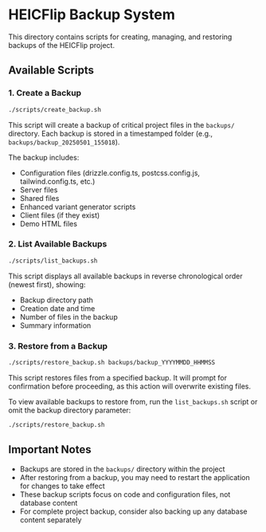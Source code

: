 # HEICFlip Backup System

This directory contains scripts for creating, managing, and restoring backups of the HEICFlip project.

## Available Scripts

### 1. Create a Backup

```bash
./scripts/create_backup.sh
```

This script will create a backup of critical project files in the `backups/` directory. Each backup is stored in a timestamped folder (e.g., `backups/backup_20250501_155018`).

The backup includes:
- Configuration files (drizzle.config.ts, postcss.config.js, tailwind.config.ts, etc.)
- Server files
- Shared files
- Enhanced variant generator scripts
- Client files (if they exist)
- Demo HTML files

### 2. List Available Backups

```bash
./scripts/list_backups.sh
```

This script displays all available backups in reverse chronological order (newest first), showing:
- Backup directory path
- Creation date and time
- Number of files in the backup
- Summary information

### 3. Restore from a Backup

```bash
./scripts/restore_backup.sh backups/backup_YYYYMMDD_HHMMSS
```

This script restores files from a specified backup. It will prompt for confirmation before proceeding, as this action will overwrite existing files.

To view available backups to restore from, run the `list_backups.sh` script or omit the backup directory parameter:

```bash
./scripts/restore_backup.sh
```

## Important Notes

- Backups are stored in the `backups/` directory within the project
- After restoring from a backup, you may need to restart the application for changes to take effect
- These backup scripts focus on code and configuration files, not database content
- For complete project backup, consider also backing up any database content separately
